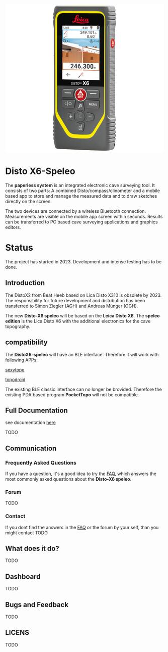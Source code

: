 <img src="Images/Leica_DISTO_X6_front_right-nobg_1.png">

# Disto X6-Speleo

The **paperless system** is an integrated electronic cave surveying tool. It consists of two parts: A combined Disto/compass/clinometer and a mobile based app to store and manage the measured data and to draw sketches directly on the screen.

The two devices are connected by a wireless Bluetooth connection. Measurements are visible on the mobile app screen within seconds. Results can be transferred to PC based cave surveying applications and graphics editors.

# Status

The project has started in 2023. Development and intense testing has to be done.

## Introduction

The DistoX2 from Beat Heeb based on Lica Disto X310 is obsolete by 2023. The responsibility for future development and distribution has been transferred to Simon Ziegler (AGH) and Andreas Münger (OGH).

The new **Disto-X6 speleo** will be based on the **Leica Disto X6**. The **speleo edition** is the Lica Disto X6 with the additional electronics for the cave topography.

## compatibility

The **DistoX6-speleo** will have an BLE interface. Therefore it will work with following APPs:

[sexytopo](https://github.com/richsmith/sexytopo)

[topodroid](https://sites.google.com/site/speleoapps/home/topodroid)

The existing BLE classic interface can no longer be brovided. Therefore the existing PDA based program **PocketTopo** will not be compatible.

## Full Documentation

see documentation [here](manuals/gettingStarted.md)

TODO

## Communication

### Frequently Asked Questions

If you have a question, it's a good idea to try the [FAQ](forum/faq.md), which answers the most commonly asked questions about the **Disto-X6 speleo**.

### Forum

TODO

### Contact

If you dont find the answers in the [FAQ](forum/faq.md) or the forum by your self, than you might contact TODO

## What does it do?

TODO

## Dashboard

TODO

## Bugs and Feedback

TODO

## LICENS

TODO
